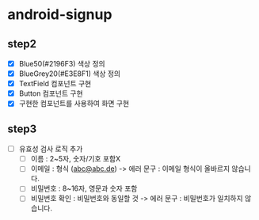 # android-signup

## step2
- [x] Blue50(#2196F3) 색상 정의
- [x] BlueGrey20(#E3E8F1) 색상 정의
- [x] TextField 컴포넌트 구현
- [x] Button 컴포넌트 구현
- [x] 구현한 컴포넌트를 사용하여 화면 구현

## step3
- [ ] 유효성 검사 로직 추가
  - [ ] 이름 : 2~5자, 숫자/기호 포함X
  - [ ] 이메일 : 형식 (abc@abc.de) -> 에러 문구 : 이메일 형식이 올바르지 않습니다.
  - [ ] 비밀번호 : 8~16자, 영문과 숫자 포함
  - [ ] 비밀번호 확인 : 비밀번호와 동일할 것 -> 에러 문구 : 비밀번호가 일치하지 않습니다.
